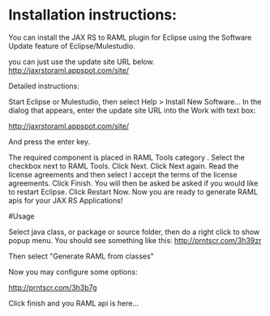 # Installation instructions:

You can install the JAX RS to RAML plugin for Eclipse using the Software Update feature of Eclipse/Mulestudio.
 
you can just use the update site URL below. 
http://jaxrstoraml.appspot.com/site/

Detailed instructions:

Start Eclipse or Mulestudio, then select Help > Install New Software... 
In the dialog that appears, enter the update site URL into the Work with text box:

http://jaxrstoraml.appspot.com/site/

And press the enter key.

The required component is placed in RAML Tools category . Select the checkbox next to RAML Tools. Click Next.
Click Next again. Read the license agreements and then select I accept the terms of the license agreements. Click Finish.
You will then be asked be asked if you would like to restart Eclipse. Click Restart Now.
Now you are ready to generate RAML apis for your JAX RS Applications! 

#Usage

Select java class, or package or source folder, then do a right click to show popup menu. You should see something like this: http://prntscr.com/3h39zr

Then select "Generate RAML from classes"

Now you may configure some options:

http://prntscr.com/3h3b7g

Click finish and you RAML api is here...

